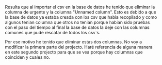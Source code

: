 Resulta que al importar el csv en la base de datos he tenido que eliminar la columna de urgente y la columna "Unnamed column".
Esto es debido a que la base de datos ya estaba creada con los csv que habia recopilado y como algunos tenian columna que otros no tenian porque habian sido pruebas con el paso del tiempo al final la base de datos la deje con las columnas comunes que pude rescatar de todos los csv`s. 

Por ese motivo he tenido que eliminar estas dos columnas. No voy a modificar la primera parte del projecto. Haré  referencia de alguna manera en este segundo projecto para que se vea porque hay columnas que coinciden y cuales no.


